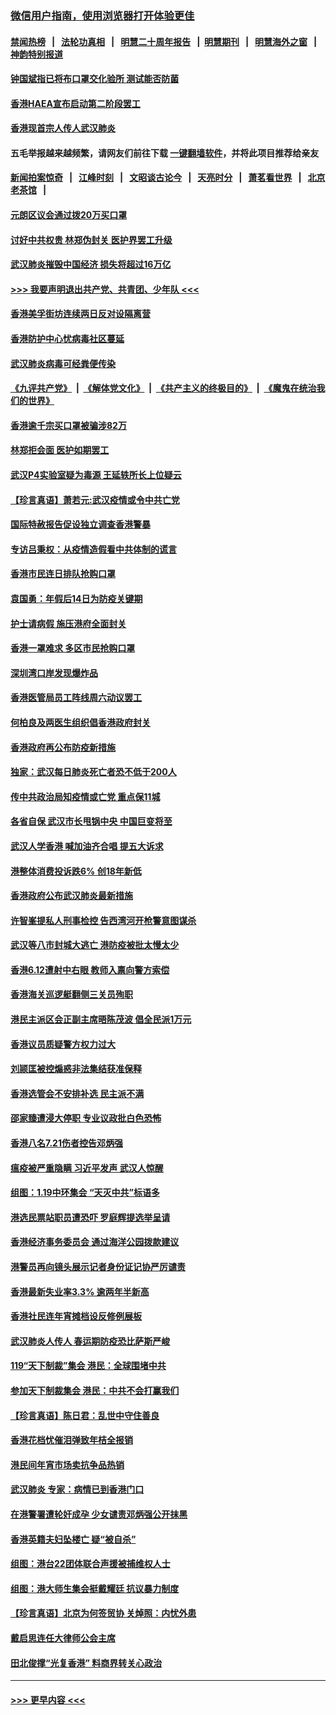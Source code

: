 ### [微信用户指南，使用浏览器打开体验更佳](https://github.com/gfw-breaker/banned-news1/blob/master/indexes/wechat-guide.md?t=0)
#### [禁闻热榜](热点新闻.md?t=0)  &nbsp;&nbsp;|&nbsp;&nbsp; [法轮功真相](https://github.com/gfw-breaker/truth/blob/master/README.md?t=0) &nbsp;&nbsp;|&nbsp;&nbsp; [明慧二十周年报告](https://github.com/gfw-breaker/mh-reports/blob/master/README.md?t=0) &nbsp;&nbsp;|&nbsp;&nbsp;[明慧期刊](https://github.com/gfw-breaker/mh-qikan) &nbsp;&nbsp;|&nbsp;&nbsp; [明慧海外之窗](https://github.com/gfw-breaker/mh-news/blob/master/README.md?t=0) &nbsp;&nbsp;|&nbsp;&nbsp; [神韵特别报道](https://github.com/gfw-breaker/mh-news/blob/master/shenyun.md?t=0)
#### [钟国斌指已将布口罩交化验所 测试能否防菌](../pages/nsc415/n11842783.md?t=02041544) 
#### [香港HAEA宣布启动第二阶段罢工](../pages/nsc415/n11842723.md?t=02041544) 
#### [香港现首宗人传人武汉肺炎](../pages/nsc415/n11842766.md?t=02041544) 
#### 五毛举报越来越频繁，请网友们前往下载 [一键翻墙软件](https://github.com/gfw-breaker/ssr-accounts)，并将此项目推荐给亲友
#### [新闻拍案惊奇](https://github.com/gfw-breaker/banned-news1/blob/master/pages/link4.md) &nbsp;&nbsp;|&nbsp;&nbsp; [江峰时刻](https://github.com/gfw-breaker/banned-news1/blob/master/pages/link4.md) &nbsp;&nbsp;|&nbsp;&nbsp; [文昭谈古论今](https://github.com/gfw-breaker/banned-news1/blob/master/pages/link4.md) &nbsp;&nbsp;|&nbsp;&nbsp; [天亮时分](https://github.com/gfw-breaker/banned-news1/blob/master/pages/link4.md) &nbsp;&nbsp;|&nbsp;&nbsp; [萧茗看世界](https://github.com/gfw-breaker/banned-news1/blob/master/pages/link4.md) &nbsp;&nbsp;|&nbsp;&nbsp; [北京老茶馆](https://github.com/gfw-breaker/banned-news1/blob/master/pages/link4.md) &nbsp;&nbsp;|&nbsp;&nbsp; 
#### [元朗区议会通过拨20万买口罩](../pages/nsc415/n11842754.md?t=02041544) 
#### [讨好中共权贵 林郑伪封关 医护界罢工升级](../pages/nsc415/n11842359.md?t=02041544) 
#### [武汉肺炎摧毁中国经济 损失将超过16万亿](../pages/nsc415/n11839723.md?t=02041544) 
#### [>>> 我要声明退出共产党、共青团、少年队 <<<](https://github.com/begood0513/goodnews/blob/master/quit/letter.md) 
#### [香港美孚街坊连续两日反对设隔离营](../pages/nsc415/n11839962.md?t=02041544) 
#### [香港防护中心忧病毒社区蔓延](../pages/nsc415/n11839933.md?t=02041544) 
#### [武汉肺炎病毒可经粪便传染](../pages/nsc415/n11839939.md?t=02041544) 
#### [《九评共产党》](https://github.com/begood0513/9ping.md/blob/master/README.md) &nbsp;|&nbsp; [《解体党文化》](../../../../jtdwh.md/blob/master/README.md)  &nbsp;|&nbsp; [《共产主义的终极目的》](../../../../gczydzjmd.md/blob/master/README.md) &nbsp;|&nbsp; [《魔鬼在统治我们的世界》](../../../../mgztzwmdsj.md/blob/master/README.md) 
#### [香港逾千宗买口罩被骗涉82万](../pages/nsc415/n11839914.md?t=02041544) 
#### [林郑拒会面 医护如期罢工](../pages/nsc415/n11839892.md?t=02041544) 
#### [武汉P4实验室疑为毒源 王延轶所长上位疑云](../pages/nsc415/n11835543.md?t=02041544) 
#### [【珍言真语】萧若元:武汉疫情或令中共亡党](../pages/nsc415/n11829394.md?t=02041544) 
#### [国际特赦报告促设独立调查香港警暴](../pages/nsc415/n11833845.md?t=02041544) 
#### [专访吕秉权：从疫情造假看中共体制的谎言](../pages/nsc415/n11833813.md?t=02041544) 
#### [香港市民连日排队抢购口罩](../pages/nsc415/n11833794.md?t=02041544) 
#### [袁国勇：年假后14日为防疫关键期](../pages/nsc415/n11831088.md?t=02041544) 
#### [护士请病假 施压港府全面封关](../pages/nsc415/n11831030.md?t=02041544) 
#### [香港一罩难求 多区市民抢购口罩](../pages/nsc415/n11831002.md?t=02041544) 
#### [深圳湾口岸发现爆炸品](../pages/nsc415/n11828802.md?t=02041544) 
#### [香港医管局员工阵线周六动议罢工](../pages/nsc415/n11828762.md?t=02041544) 
#### [何柏良及两医生组织倡香港政府封关](../pages/nsc415/n11828749.md?t=02041544) 
#### [香港政府再公布防疫新措施](../pages/nsc415/n11828716.md?t=02041544) 
#### [独家：武汉每日肺炎死亡者恐不低于200人](../pages/nsc415/n11828240.md?t=02041544) 
#### [传中共政治局知疫情或亡党 重点保11城](../pages/nsc415/n11828145.md?t=02041544) 
#### [各省自保 武汉市长甩锅中央 中国巨变将至](../pages/nsc415/n11828021.md?t=02041544) 
#### [武汉人学香港 喊加油齐合唱 提五大诉求](../pages/nsc415/n11827046.md?t=02041544) 
#### [港整体消费投诉跌6% 创18年新低](../pages/nsc415/n11817280.md?t=02041544) 
#### [香港政府公布武汉肺炎最新措施](../pages/nsc415/n11817152.md?t=02041544) 
#### [许智峯提私人刑事检控 告西湾河开枪警意图谋杀](../pages/nsc415/n11817132.md?t=02041544) 
#### [武汉等八市封城大逃亡 港防疫被批太慢太少](../pages/nsc415/n11817058.md?t=02041544) 
#### [香港6.12遭射中右眼 教师入禀向警方索偿](../pages/nsc415/n11814678.md?t=02041544) 
#### [香港海关巡逻艇翻侧三关员殉职](../pages/nsc415/n11814604.md?t=02041544) 
#### [港民主派区会正副主席晤陈茂波 倡全民派1万元](../pages/nsc415/n11814582.md?t=02041544) 
#### [香港议员质疑警方权力过大](../pages/nsc415/n11814560.md?t=02041544) 
#### [刘颕匡被控煽惑非法集结获准保释](../pages/nsc415/n11811727.md?t=02041544) 
#### [香港选管会不安排补选 民主派不满](../pages/nsc415/n11811691.md?t=02041544) 
#### [邵家臻遭浸大停职 专业议政批白色恐怖](../pages/nsc415/n11811670.md?t=02041544) 
#### [香港八名7.21伤者控告邓炳强](../pages/nsc415/n11811623.md?t=02041544) 
#### [瘟疫被严重隐瞒 习近平发声 武汉人惊醒](../pages/nsc415/n11811186.md?t=02041544) 
#### [组图：1.19中环集会 “天灭中共”标语多](../pages/nsc415/n11809514.md?t=02041544) 
#### [港选民票站职员遭恐吓 罗庭辉提选举呈请](../pages/nsc415/n11808914.md?t=02041544) 
#### [香港经济事务委员会 通过海洋公园拨款建议](../pages/nsc415/n11808906.md?t=02041544) 
#### [港警员再向镜头展示记者身份证记协严厉谴责](../pages/nsc415/n11808888.md?t=02041544) 
#### [香港最新失业率3.3% 逾两年半新高](../pages/nsc415/n11808887.md?t=02041544) 
#### [香港社民连年宵摊档设反修例展板](../pages/nsc415/n11808857.md?t=02041544) 
#### [武汉肺炎人传人 春运期防疫恐比萨斯严峻](../pages/nsc415/n11808739.md?t=02041544) 
#### [119“天下制裁”集会 港民：全球围堵中共](../pages/nsc415/n11806318.md?t=02041544) 
#### [参加天下制裁集会 港民：中共不会打赢我们](../pages/nsc415/n11806596.md?t=02041544) 
#### [【珍言真语】陈日君：乱世中守住善良](../pages/nsc415/n11806247.md?t=02041544) 
#### [香港花档忧催泪弹致年桔全报销](../pages/nsc415/n11806130.md?t=02041544) 
#### [港民间年宵市场卖抗争品热销](../pages/nsc415/n11806073.md?t=02041544) 
#### [武汉肺炎 专家：病情已到香港门口](../pages/nsc415/n11806020.md?t=02041544) 
#### [在港警署遭轮奸成孕 少女谴责邓炳强公开抹黑](../pages/nsc415/n11805981.md?t=02041544) 
#### [香港英籍夫妇坠楼亡 疑“被自杀”](../pages/nsc415/n11805937.md?t=02041544) 
#### [组图：港台22团体联合声援被捕维权人士](../pages/nsc415/n11801834.md?t=02041544) 
#### [组图：港大师生集会挺戴耀廷 抗议暴力制度](../pages/nsc415/n11799298.md?t=02041544) 
#### [【珍言真语】北京为何签贸协 关焯照：内忧外患](../pages/nsc415/n11799790.md?t=02041544) 
#### [戴启思连任大律师公会主席](../pages/nsc415/n11799306.md?t=02041544) 
#### [田北俊撑“光复香港” 料商界转关心政治](../pages/nsc415/n11799287.md?t=02041544) 

----
#### [ >>> 更早内容 <<< ](../indexes/nsc415-earlier.md)
